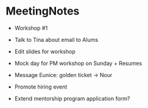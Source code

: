 # MeetingNotes

- Workshop #1

- Talk to Tina about email to Alums
- Edit slides for workshop
- Mock day for PM workshop on Sunday + Resumes 
- Message Eunice: golden ticket -> Nour
- Promote hiring event 
- Extend mentorship program application form?
